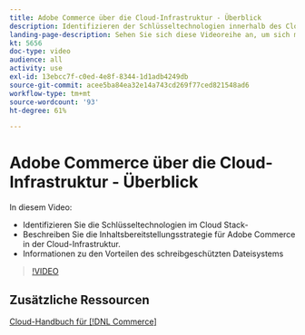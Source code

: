 ```yaml
---
title: Adobe Commerce über die Cloud-Infrastruktur - Überblick
description: Identifizieren der Schlüsseltechnologien innerhalb des Cloud-Stacks. Beschreiben der Strategie zur Bereitstellung von Inhalten für Adobe Commerce. Informationen zu den Vorteilen des schreibgeschützten Dateisystems.
landing-page-description: Sehen Sie sich diese Videoreihe an, um sich mit der Cloud-Infrastruktur vertraut zu machen, die für die Bereitstellung und Verwaltung von Adobe Commerce verwendet wird.
kt: 5656
doc-type: video
audience: all
activity: use
exl-id: 13ebcc7f-c0ed-4e8f-8344-1d1adb4249db
source-git-commit: acee5ba84ea32e14a743cd269f77ced821548ad6
workflow-type: tm+mt
source-wordcount: '93'
ht-degree: 61%

---
```


# Adobe Commerce über die Cloud-Infrastruktur - Überblick

In diesem Video:

- Identifizieren Sie die Schlüsseltechnologien im Cloud Stack-&#x200B;
- Beschreiben Sie die Inhaltsbereitstellungsstrategie für Adobe Commerce in der Cloud-Infrastruktur.
- Informationen zu den Vorteilen des schreibgeschützten Dateisystems

>[!VIDEO](https://video.tv.adobe.com/v/35298?quality=12&learn=on)

## Zusätzliche Ressourcen

[Cloud-Handbuch für [!DNL Commerce]](https://devdocs.magento.com/cloud/bk-cloud.html)
